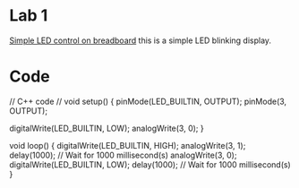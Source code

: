 # Lab 1
[Simple LED control on breadboard](https://www.tinkercad.com/things/7XpqwPmR0yH-neat-hillar/editel?tenant=circuits) this is a simple LED blinking display.


# Code

// C++ code
//
void setup()
{
  pinMode(LED_BUILTIN, OUTPUT);
  pinMode(3, OUTPUT);

  digitalWrite(LED_BUILTIN, LOW);
  analogWrite(3, 0);
}

void loop()
{
  digitalWrite(LED_BUILTIN, HIGH);
  analogWrite(3, 1);
  delay(1000); // Wait for 1000 millisecond(s)
  analogWrite(3, 0);
  digitalWrite(LED_BUILTIN, LOW);
  delay(1000); // Wait for 1000 millisecond(s)
}
